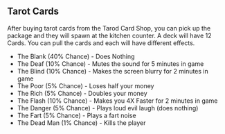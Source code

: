 ## Tarot Cards
After buying tarot cards from the Tarod Card Shop, you can pick up the package and they will spawn at the kitchen counter. A deck will have 12 Cards. You can pull the cards and each will have different effects.

* The Blank (40% Chance) - Does Nothing
* The Deaf (10% Chance) - Mutes the sound for 5 minutes in game
* The Blind (10% Chance) - Makes the screen blurry for 2 minutes in game
* The Poor (5% Chance) - Loses half your money
* The Rich (5% Chance) - Doubles your money
* The Flash (10% Chance) - Makes you 4X Faster for 2 minutes in game
* The Danger (5% Chance) - Plays loud evil laugh (does nothing)
* The Fart (5% Chance) - Plays a fart noise
* The Dead Man (1% Chance) - Kills the player
